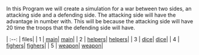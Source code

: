 In this Program we will create a simulation for  a war between two sides, an attacking side and a defending side. The attacking side will have the advantage in number with. This will be because the attacking side will have 20 time the troops that the defending side will have.

| :--: | files|
|   1  | [main](main.cpp)| [main](main.cpp)|
|  2   | [helpers](helpers.hpp)| [helpers](helpers.hpp)|
|  3   | [dice](dice.hpp)| [dice](dice.hpp)|
|  4   | [fighers](fighter.hpp)|  [fighers](fighter.hpp)|
|  5   | [weapon](weapon.hpp)|  [weapon](weapon.hpp)|